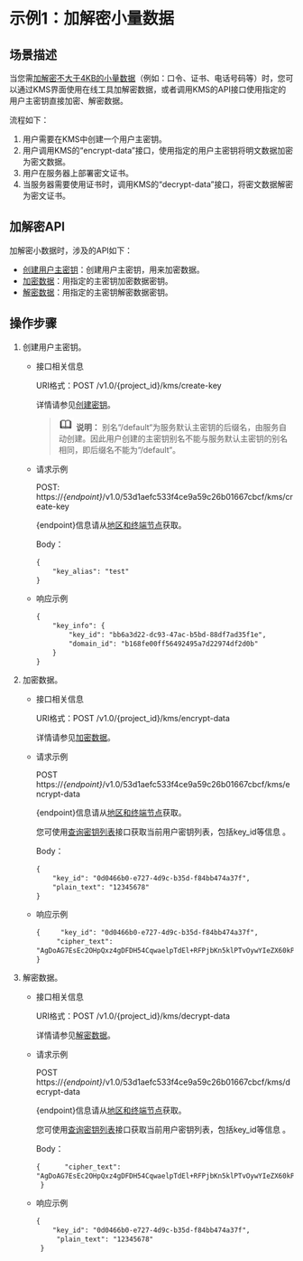 # 示例1：加解密小量数据<a name="dew_02_0317"></a>

## 场景描述<a name="section11631840113920"></a>

当您需[加解密不大于4KB的小量数据](https://support.huaweicloud.com/productdesc-dew/dew_01_0006.html#section0)（例如：口令、证书、电话号码等）时，您可以通过KMS界面使用在线工具加解密数据，或者调用KMS的API接口使用指定的用户主密钥直接加密、解密数据。

流程如下：

1.  用户需要在KMS中创建一个用户主密钥。
2.  用户调用KMS的“encrypt-data”接口，使用指定的用户主密钥将明文数据加密为密文数据。
3.  用户在服务器上部署密文证书。
4.  当服务器需要使用证书时，调用KMS的“decrypt-data”接口，将密文数据解密为密文证书。

## 加解密API<a name="section10829145794011"></a>

加解密小数据时，涉及的API如下：

-   [创建用户主密钥](#li133128525814)：创建用户主密钥，用来加密数据。
-   [加密数据](#li121961540918)：用指定的主密钥加密数据密钥。
-   [解密数据](#li9491185814518)：用指定的主密钥解密数据密钥。

## 操作步骤<a name="section45306417572"></a>

1.  <a name="li133128525814"></a>创建用户主密钥。
    -   接口相关信息

        URI格式：POST /v1.0/\{project\_id\}/kms/create-key

        详情请参见[创建密钥](https://support.huaweicloud.com/api-dew/CreateKey.html)。

        >![](public_sys-resources/icon-note.gif) **说明：** 
        >别名“/default“为服务默认主密钥的后缀名，由服务自动创建。因此用户创建的主密钥别名不能与服务默认主密钥的别名相同，即后缀名不能为“/default“。

    -   请求示例

        POST: https://_\{endpoint\}_/v1.0/53d1aefc533f4ce9a59c26b01667cbcf/kms/create-key

        \{endpoint\}信息请从[地区和终端节点](https://developer.huaweicloud.com/endpoint?DEW)获取。

        Body：

        ```
        {
            "key_alias": "test"
        }
        ```

    -   响应示例

        ```
        {
            "key_info": {
                "key_id": "bb6a3d22-dc93-47ac-b5bd-88df7ad35f1e",
                "domain_id": "b168fe00ff56492495a7d22974df2d0b"
            }
        }
        ```

2.  <a name="li121961540918"></a>加密数据。
    -   接口相关信息

        URI格式：POST /v1.0/\{project\_id\}/kms/encrypt-data

        详情请参见[加密数据](加密数据.md)。

    -   请求示例

        POST https://_\{endpoint\}_/v1.0/53d1aefc533f4ce9a59c26b01667cbcf/kms/encrypt-data

        \{endpoint\}信息请从[地区和终端节点](https://developer.huaweicloud.com/endpoint?DEW)获取。

        您可使用[查询密钥列表](https://support.huaweicloud.com/api-dew/ListKeys.html)接口获取当前用户密钥列表，包括key\_id等信息 。

        Body：

        ```
        {
            "key_id": "0d0466b0-e727-4d9c-b35d-f84bb474a37f",
            "plain_text": "12345678"
        }
        ```

    -   响应示例

        ```
        {     "key_id": "0d0466b0-e727-4d9c-b35d-f84bb474a37f",
             "cipher_text": "AgDoAG7EsEc2OHpQxz4gDFDH54CqwaelpTdEl+RFPjbKn5klPTvOywYIeZX60kPbFsYOpXJwkL32HUM50MY22Eb1fOSpZK7WJpYjx66EWOkJvO+Ey3r1dLdNAjrZrYzQlxRwNS05CaNKoX5rr3NoDnmv+UNobaiS25muLLiqOt6UrStaWow9AUyOHSzl+BrX2Vu0whv74djK+3COO6cXT2CBO6WajTJsOgYdxMfv24KWSKw0TqvHe8XDKASQGKdgfI74hzI1YWJlNjlmLWFlMTAtNDRjZC1iYzg3LTFiZGExZGUzYjdkNwAAAACdcfNpLXwDUPH3023MvZK8RPHe129k6VdNIi3zNb0eFQ==" 
        }
        ```

3.  <a name="li9491185814518"></a>解密数据。
    -   接口相关信息

        URI格式：POST /v1.0/\{project\_id\}/kms/decrypt-data

        详情请参见[解密数据](解密数据.md)。

    -   请求示例

        POST https://_\{endpoint\}_/v1.0/53d1aefc533f4ce9a59c26b01667cbcf/kms/decrypt-data

        \{endpoint\}信息请从[地区和终端节点](https://developer.huaweicloud.com/endpoint?DEW)获取。

        您可使用[查询密钥列表](https://support.huaweicloud.com/api-dew/ListKeys.html)接口获取当前用户密钥列表，包括key\_id等信息 。

        Body：

        ```
        {      "cipher_text": "AgDoAG7EsEc2OHpQxz4gDFDH54CqwaelpTdEl+RFPjbKn5klPTvOywYIeZX60kPbFsYOpXJwkL32HUM50MY22Eb1fOSpZK7WJpYjx66EWOkJvO+Ey3r1dLdNAjrZrYzQlxRwNS05CaNKoX5rr3NoDnmv+UNobaiS25muLLiqOt6UrStaWow9AUyOHSzl+BrX2Vu0whv74djK+3COO6cXT2CBO6WajTJsOgYdxMfv24KWSKw0TqvHe8XDKASQGKdgfI74hzI1YWJlNjlmLWFlMTAtNDRjZC1iYzg3LTFiZGExZGUzYjdkNwAAAACdcfNpLXwDUPH3023MvZK8RPHe129k6VdNIi3zNb0eFQ=="
         }
        ```

    -   响应示例

        ```
        {   
            "key_id": "0d0466b0-e727-4d9c-b35d-f84bb474a37f",
             "plain_text": "12345678"
         }
        ```

